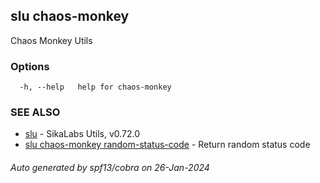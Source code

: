 ## slu chaos-monkey

Chaos Monkey Utils

### Options

```
  -h, --help   help for chaos-monkey
```

### SEE ALSO

* [slu](slu.md)	 - SikaLabs Utils, v0.72.0
* [slu chaos-monkey random-status-code](slu_chaos-monkey_random-status-code.md)	 - Return random status code

###### Auto generated by spf13/cobra on 26-Jan-2024
